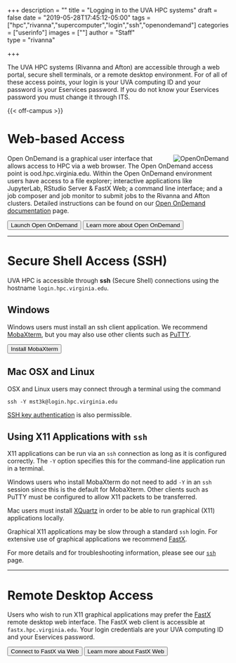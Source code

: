 +++
description = ""
title = "Logging in to the UVA HPC systems"
draft = false
date = "2019-05-28T17:45:12-05:00"
tags = ["hpc","rivanna","supercomputer","login","ssh","openondemand"]
categories = ["userinfo"]
images = [""]
author = "Staff"  
type = "rivanna"

+++

<p class=lead>The UVA HPC systems (Rivanna and Afton) are accessible through a web portal, secure shell terminals, or a remote desktop environment.  For of all of these access points, your login is your UVA computing ID and your password is your Eservices password.  If you do not know your Eservices password you must change it through ITS.</p>

{{< off-campus >}}

# Web-based Access

<img alt="OpenOnDemand" src="/images/ood.png" align="right" style="max-width:30%;">

Open OnDemand is a graphical user interface that allows access to HPC via a web browser.  The Open OnDemand access point is ood.hpc.virginia.edu.  Within the Open OnDemand environment users have access to a file explorer; interactive applications like JupyterLab, RStudio Server & FastX Web; a command line interface; and a job composer and job monitor to submit jobs to the Rivanna and Afton clusters.  Detailed instructions can be found on our [Open OnDemand documentation](/userinfo/hpc/ood/overview) page.

[<button class="btn btn-primary">Launch Open OnDemand</button>](https://ood.hpc.virginia.edu/)
[<button class="btn btn-primary">Learn more about Open OnDemand</button>](/userinfo/hpc/ood/overview/)
- - -

# Secure Shell Access (SSH)

UVA HPC is accessible through **ssh** (Secure Shell) connections using the hostname `login.hpc.virginia.edu`.

## <i class="fab fa-windows fa-1x"></i> Windows

Windows users must install an ssh client application. We recommend [MobaXterm](/userinfo/hpc/logintools/mobaxterm/), but you may also use other clients such as [PuTTY](https://www.putty.org/).

[<button class="btn btn-primary">Install MobaXterm</button>](/userinfo/hpc/logintools/mobaxterm/)

## <i class="fab fa-apple fa-1x"></i> Mac OSX and Linux

OSX and Linux users may connect through a terminal using the command

```
ssh -Y mst3k@login.hpc.virginia.edu  
```

[SSH key authentication](/userinfo/hpc/logintools/rivanna-ssh) is also permissible. 

## <i class="fas fa-terminal"></i> Using X11 Applications with `ssh`

X11 applications can be run via an `ssh` connection as long as it is configured correctly.  The `-Y` option specifies this for the command-line application run in a terminal.

Windows users who install MobaXterm do not need to add `-Y` in an `ssh` session since this is the default for MobaXterm.  Other clients such as PuTTY must be configured to allow X11 packets to be transferred. 

Mac users must install [XQuartz](https://xquartz.org) in order to be able to run graphical (X11) applications locally.  

Graphical X11 applications may be slow through a standard `ssh` login. For extensive use of graphical applications we recommend [FastX](/userinfo/hpc/logintools/fastx).

For more details and for troubleshooting information, please see our [`ssh`](/userinfo/hpc/logintools/rivanna-ssh) page.

- - -

# Remote Desktop Access

Users who wish to run X11 graphical applications may prefer the [FastX](/userinfo/hpc/logintools/fastx) remote desktop web interface.  The FastX web client is accessible at `fastx.hpc.virginia.edu`. Your login credentials are your UVA computing ID and your Eservices password.

[<button class="btn btn-primary">Connect to FastX via Web</button>](https://fastx.hpc.virginia.edu:8000/auth/ssh)
[<button class="btn btn-primary">Learn more about FastX Web</button>](/userinfo/hpc/logintools/fastx/)
